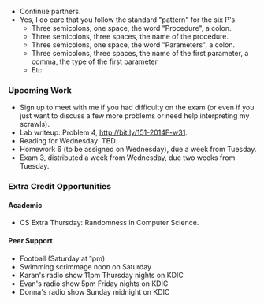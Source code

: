 * Continue partners.
* Yes, I do care that you follow the standard "pattern" for the six P's.
    * Three semicolons, one space, the word "Procedure", a colon.
    * Three semicolons, three spaces, the name of the procedure.
    * Three semicolons, one space, the word "Parameters", a colon.
    * Three semicolons, three spaces, the name of the first parameter,
      a comma, the type of the first parameter
    * Etc.

### Upcoming Work

* Sign up to meet with me if you had difficulty on the exam (or even
  if you just want to discuss a few more problems or need help 
  interpreting my scrawls).
* Lab writeup: Problem 4, <http://bit.ly/151-2014F-w31>.
* Reading for Wednesday:
    TBD.
* Homework 6 (to be assigned on Wednesday), due a week from Tuesday.
* Exam 3, distributed a week from Wednesday, due two weeks from Tuesday.

### Extra Credit Opportunities

#### Academic

* CS Extra Thursday: Randomness in Computer Science.

#### Peer Support

* Football (Saturday at 1pm)
* Swimming scrimmage noon on Saturday
* Karan's radio show 11pm Thursday nights on KDIC
* Evan's radio show 5pm Friday nights on KDIC
* Donna's radio show Sunday midnight on KDIC
